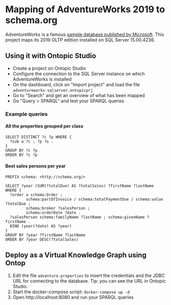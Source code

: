 # Mapping of AdventureWorks 2019 to schema.org

AdventureWorks is a famous [sample database published by Microsoft](https://learn.microsoft.com/en-us/sql/samples/adventureworks-install-configure).
This project maps its 2019 OLTP edition installed on SQL Server 15.00.4236.



## Using it with Ontopic Studio

 - Create a project on Ontopic Studio
 - Configure the connection to the SQL Server instance on which AdventureWorks is installed
 - On the dashboard, click on "Import project" and load the file `adventureworks-sqlserver.ontopicprj`
 - Go to "Search" and get an overview of what has been mapped
 - Go "Query > SPARQL" and test your SPARQL queries


### Example queries

#### All the properties grouped per class

```sparql
SELECT DISTINCT ?c ?p WHERE {
  ?sub a ?c ; ?p ?o .
}
GROUP BY ?c ?p
ORDER BY ?c ?p
```

####  Best sales persons per year

```sparql
PREFIX schema: <http://schema.org/>

SELECT ?year (SUM(?totalDue) AS ?totalSales) ?firstName ?lastName WHERE {
  ?order a schema:Order ; 
         schema:partOfInvoice / schema:totalPaymentDue / schema:value ?totalDue ;
         schema:broker ?salesPerson ;
         schema:orderDate ?date .
  ?salesPerson schema:familyName ?lastName ; schema:givenName ?firstName .
  BIND (year(?date) AS ?year)
} 
GROUP BY ?year ?firstName ?lastName
ORDER BY ?year DESC(?totalSales)
```

## Deploy as a Virtual Knowledge Graph using Ontop

1. Edit the file `adventure.properties` to insert the credentials and the JDBC URL for connecting to the database. Tip: you can see the URL in Ontopic Studio.
2. Start the docker-compose script: `docker-compose up -d`
3. Open http://localhost:8080 and run your SPARQL queries


